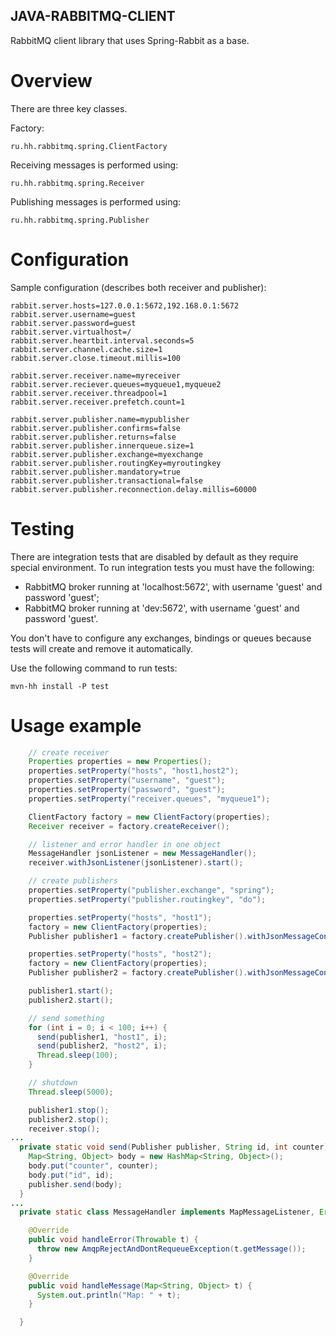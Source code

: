 ## JAVA-RABBITMQ-CLIENT

RabbitMQ client library that uses Spring-Rabbit as a base. 

# Overview

There are three key classes.

Factory:
```
ru.hh.rabbitmq.spring.ClientFactory
```
Receiving messages is performed using:
```
ru.hh.rabbitmq.spring.Receiver
```
Publishing messages is performed using:
```
ru.hh.rabbitmq.spring.Publisher
```

# Configuration

Sample configuration (describes both receiver and publisher):
```
rabbit.server.hosts=127.0.0.1:5672,192.168.0.1:5672
rabbit.server.username=guest
rabbit.server.password=guest
rabbit.server.virtualhost=/
rabbit.server.heartbit.interval.seconds=5
rabbit.server.channel.cache.size=1
rabbit.server.close.timeout.millis=100

rabbit.server.receiver.name=myreceiver
rabbit.server.reciever.queues=myqueue1,myqueue2
rabbit.server.receiver.threadpool=1
rabbit.server.receiver.prefetch.count=1

rabbit.server.publisher.name=mypublisher
rabbit.server.publisher.confirms=false
rabbit.server.publisher.returns=false
rabbit.server.publisher.innerqueue.size=1
rabbit.server.publisher.exchange=myexchange
rabbit.server.publisher.routingKey=myroutingkey
rabbit.server.publisher.mandatory=true
rabbit.server.publisher.transactional=false
rabbit.server.publisher.reconnection.delay.millis=60000
```

# Testing

There are integration tests that are disabled by default as they require special environment.
To run integration tests you must have the following:

- RabbitMQ broker running at 'localhost:5672', with username 'guest' and password 'guest';
- RabbitMQ broker running at 'dev:5672', with username 'guest' and password 'guest'.

You don't have to configure any exchanges, bindings or queues because tests will create and remove it automatically.

Use the following command to run tests:
```
mvn-hh install -P test
```

# Usage example

```java
    // create receiver
    Properties properties = new Properties();
    properties.setProperty("hosts", "host1,host2");
    properties.setProperty("username", "guest");
    properties.setProperty("password", "guest");
    properties.setProperty("receiver.queues", "myqueue1");

    ClientFactory factory = new ClientFactory(properties);
    Receiver receiver = factory.createReceiver();

    // listener and error handler in one object
    MessageHandler jsonListener = new MessageHandler();
    receiver.withJsonListener(jsonListener).start();

    // create publishers
    properties.setProperty("publisher.exchange", "spring");
    properties.setProperty("publisher.routingkey", "do");

    properties.setProperty("hosts", "host1");
    factory = new ClientFactory(properties);
    Publisher publisher1 = factory.createPublisher().withJsonMessageConverter();

    properties.setProperty("hosts", "host2");
    factory = new ClientFactory(properties);
    Publisher publisher2 = factory.createPublisher().withJsonMessageConverter();

    publisher1.start();
    publisher2.start();

    // send something
    for (int i = 0; i < 100; i++) {
      send(publisher1, "host1", i);
      send(publisher2, "host2", i);
      Thread.sleep(100);
    }

    // shutdown
    Thread.sleep(5000);

    publisher1.stop();
    publisher2.stop();
    receiver.stop();
...    
  private static void send(Publisher publisher, String id, int counter) {
    Map<String, Object> body = new HashMap<String, Object>();
    body.put("counter", counter);
    body.put("id", id);
    publisher.send(body);
  }
...
  private static class MessageHandler implements MapMessageListener, ErrorHandler {

    @Override
    public void handleError(Throwable t) {
      throw new AmqpRejectAndDontRequeueException(t.getMessage());
    }

    @Override
    public void handleMessage(Map<String, Object> t) {
      System.out.println("Map: " + t);
    }

  }
```
